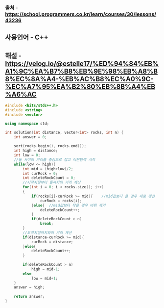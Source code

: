 ### 출처 - https://school.programmers.co.kr/learn/courses/30/lessons/43236
## 사용언어 - C++
## 해설 - https://velog.io/@estelle17/%ED%94%84%EB%A1%9C%EA%B7%B8%EB%9E%98%EB%A8%B8%EC%8A%A4-%EB%AC%B8%EC%A0%9C-%EC%A7%95%EA%B2%80%EB%8B%A4%EB%A6%AC

```cpp
#include <bits/stdc++.h>
#include <string>
#include <vector>

using namespace std;

int solution(int distance, vector<int> rocks, int n) {
    int answer = 0;
    
    sort(rocks.begin(), rocks.end());
    int high = distance;
    int low = 0;
    //돌 사이의 거리를 중심으로 잡고 이분탐색 시작
    while(low <= high){
        int mid = (high+low)/2;
        int curRock = 0;
        int deleteRockCount = 0;
        //시작지점부터 돌까지의 거리 계산
        for(int i = 0; i < rocks.size(); i++)
        {
            if(rocks[i]-curRock >= mid){    //mid값보다 클 경우 새로 갱신
                curRock = rocks[i];
            }else{  //mid값보다 작을 경우 바위 제거
                deleteRockCount++;
            }
            if(deleteRockCount > n)
                break;
        }
        //도착지점까지와의 거리 계산
        if(distance-curRock >= mid){
            curRock = distance;
        }else{
            deleteRockCount++;
        }
        
        if(deleteRockCount > n)
            high = mid-1;
        else
            low = mid+1;
    }
    answer = high;
    
    return answer;
}
```